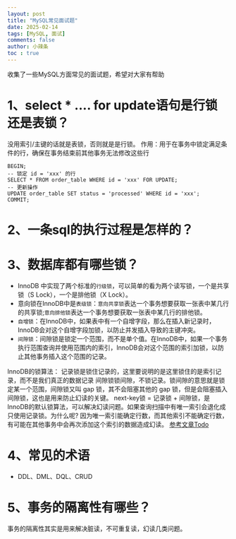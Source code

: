 ```yaml
---
layout: post
title: "MySQL常见面试题"
date: 2025-02-14
tags: [MySQL, 面试]
comments: false
author: 小辣条
toc : true
---
```

收集了一些MySQL方面常见的面试题，希望对大家有帮助
<!-- more -->

# 1、select * .... for update语句是行锁还是表锁？
没用索引/主键的话就是表锁，否则就是是行锁。
作用：用于在事务中锁定满足条件的行，确保在事务结束前其他事务无法修改这些行
```
BEGIN;
-- 锁定 id = 'xxx' 的行
SELECT * FROM order_table WHERE id = 'xxx' FOR UPDATE;
-- 更新操作
UPDATE order_table SET status = 'processed' WHERE id = 'xxx';
COMMIT;
```

# 2、一条sql的执行过程是怎样的？



# 3、数据库都有哪些锁？
- InnoDB 中实现了两个标准的`行级锁`，可以简单的看为两个读写锁，一个是共享锁（S Lock），一个是排他锁（X Lock）。
- 意向锁在InnoDB中是`表级锁`：`意向共享锁`表达一个事务想要获取一张表中某几行的共享锁;`意向排他锁`表达一个事务想要获取一张表中某几行的排他锁。
- `自增锁`：在InnoDB中，如果表中有一个自增字段，那么在插入新记录时，InnoDB会对这个自增字段加锁，以防止并发插入导致的主键冲突。
- `间隙锁`：间隙锁是锁定一个范围，而不是单个值。在InnoDB中，如果一个事务执行范围查询并使用范围内的索引，InnoDB会对这个范围的索引加锁，以防止其他事务插入这个范围的记录。

InnoDB的锁算法：
记录锁是锁住记录的，这里要说明的是这里锁住的是索引记录，而不是我们真正的数据记录
间隙锁锁间隙，不锁记录。锁间隙的意思就是锁定某一个范围，间隙锁又叫 gap 锁，其不会阻塞其他的 gap 锁，但是会阻塞插入间隙锁，这也是用来防止幻读的关键。
next-key锁 = 记录锁 + 间隙锁，是InnoDB的默认锁算法，可以解决幻读问题。如果查询扫描中有唯一索引会退化成只使用记录锁。为什么呢? 因为唯一索引能确定行数，而其他索引不能确定行数，有可能在其他事务中会再次添加这个索引的数据造成幻读。
[参考文章Todo](https://cloud.tencent.com/developer/article/1520323)

# 4、常见的术语
- DDL、DML、DQL、CRUD

# 5、事务的隔离性有哪些？
事务的隔离性其实是用来解决脏读，不可重复读，幻读几类问题。

